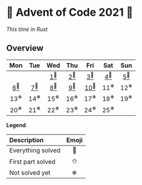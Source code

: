 # 🎄 Advent of Code 2021 🎄

*This time in Rust*
## Overview
|                Mon                 |                Tue                 |                Wed                 |                Thu                 |                 Fri                 |                Sat                 |                Sun                 |
| :--------------------------------: | :--------------------------------: | :--------------------------------: | :--------------------------------: | :---------------------------------: | :--------------------------------: | :--------------------------------: |
|                                    |                                    | [1<sup>🌟</sup>](src/days/day01.rs) | [2<sup>🌟</sup>](src/days/day02.rs) | [3<sup>🌟</sup>](src/days/day03.rs)  | [4<sup>🌟</sup>](src/days/day04.rs) | [5<sup>🌟</sup>](src/days/day05.rs) |
| [6<sup>🌟</sup>](src/days/day06.rs) | [7<sup>🌟</sup>](src/days/day07.rs) | [8<sup>🌟</sup>](src/days/day08.rs) | [9<sup>🌟</sup>](src/days/day09.rs) | [10<sup>🌟</sup>](src/days/day10.rs) |           11<sup>❄</sup>           |           12<sup>❄</sup>           |
|           13<sup>❄</sup>           |           14<sup>❄</sup>           |           15<sup>❄</sup>           |           16<sup>❄</sup>           |           17<sup>❄</sup>            |           18<sup>❄</sup>           |           19<sup>❄</sup>           |
|           20<sup>❄</sup>           |           21<sup>❄</sup>           |           22<sup>❄</sup>           |           23<sup>❄</sup>           |           24<sup>❄</sup>            |           25<sup>❄</sup>           |                                    |

**Legend**:

| Description       | Emoji |
| :---------------- | :---: |
| Everything solved |   🌟   |
| First part solved |   ⛄   |
| Not solved yet    |   ❄   |